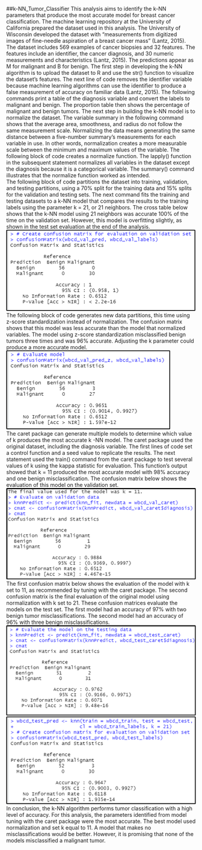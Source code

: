 ##k-NN_Tumor_Classifier
    This analysis aims to identify the k-NN parameters that produce the most accurate model for breast cancer classification. The machine learning repository at the University of California prepared the dataset used in this analysis. The University of Wisconsin developed the dataset with “measurements from digitized images of fine-needle aspiration of a breast cancer mass” (Lantz, 2015). The dataset includes 569 examples of cancer biopsies and 32 features. The features include an identifier, the cancer diagnosis, and 30 numeric measurements and characteristics (Lantz, 2015). The predictions appear as M for malignant and B for benign. 
    The first step in developing the k-NN algorithm is to upload the dataset to R and use the str() function to visualize the dataset’s features. The next line of code removes the identifier variable because machine learning algorithms can use the identifier to produce a false measurement of accuracy on familiar data (Lantz, 2015). The following commands print a table of the diagnosis variable and convert the labels to malignant and benign. The proportion table then shows the percentage of malignant and benign tumors. 
    The next step in building the k-NN model is to normalize the dataset. The variable summary in the following command shows that the average area, smoothness, and radius do not follow the same measurement scale. Normalizing the data means generating the same distance between a five-number summary’s measurements for each variable in use. In other words, normalization creates a more measurable scale between the minimum and maximum values of the variable. The following block of code creates a normalize function. The lapply() function in the subsequent statement normalizes all variables in the dataset except the diagnosis because it is a categorical variable. The summary() command illustrates that the normalize function worked as intended.  
    The following block of code partitions the dataset into training, validation, and testing partitions, using a 70% split for the training data and 15% splits for the validation and testing sets. The next command fits the training and testing datasets to a k-NN model that compares the results to the training labels using the parameter k = 21, or 21 neighbors. The cross table below shows that the k-NN model using 21 neighbors was accurate 100% of the time on the validation set. However, this model is overfitting slightly, as shown in the test set evaluation at the end of the analysis.   
                                                    ![Model 1: k = 21, normalization](/images/model1Eval.png)
    The following block of code generates new data partitions, this time using z-score standardization instead of normalization. The confusion matrix shows that this model was less accurate than the model that normalized variables. The model using z-score standardization misclassified benign tumors three times and was 96% accurate. Adjusting the k parameter could produce a more accurate model. 
                                                     ![Model 2: k = 21, z-score](/images/model2Eval.png)                                   
    The caret package can generate multiple models to determine which value of k produces the most accurate k -NN model. The caret package used the original dataset, including the diagnosis variable. The first lines of code set a control function and a seed value to replicate the results. The next statement used the train() command from the caret package to test several values of k using the kappa statistic for evaluation. This function’s output showed that k = 11 produced the most accurate model with 98% accuracy and one benign misclassification. The confusion matrix below shows the evaluation of this model on the validation set.  
                                                     ![Model 3: k = 11, normalization](/images/model3Eval.png)         
   The first confusion matrix below shows the evaluation of the model with k set to 11, as recommended by tuning with the caret package. The second confusion matrix is the final evaluation of the original model using normalization with k set to 21. These confusion matrices evaluate the models on the test set. The first model had an accuracy of 97% with two benign tumor misclassifications. The second model had an accuracy of 96% with three benign misclassifications.
                                                     ![Model 4: k = 11](/images/model4Eval.png)
                                                     ![Model 5: k = 21](/images/model5Eval.png)                                                  
    In conclusion, the k-NN algorithm performs tumor classification with a high level of accuracy. For this analysis, the parameters identified from model tuning with the caret package were the most accurate. The best model used normalization and set k equal to 11. A model that makes no misclassifications would be better. However, it is promising that none of the models misclassified a malignant tumor.  
